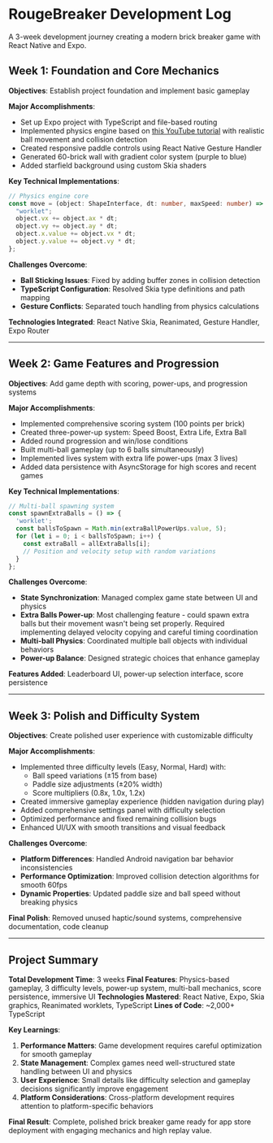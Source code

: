 # RougeBreaker Development Log

A 3-week development journey creating a modern brick breaker game with React Native and Expo.

## Week 1: Foundation and Core Mechanics

**Objectives**: Establish project foundation and implement basic gameplay

**Major Accomplishments**:
- Set up Expo project with TypeScript and file-based routing
- Implemented physics engine based on [this YouTube tutorial](https://www.youtube.com/watch?v=Af2-OT9mE14&t=1203s) with realistic ball movement and collision detection
- Created responsive paddle controls using React Native Gesture Handler
- Generated 60-brick wall with gradient color system (purple to blue)
- Added starfield background using custom Skia shaders

**Key Technical Implementations**:
```typescript
// Physics engine core
const move = (object: ShapeInterface, dt: number, maxSpeed: number) => {
  "worklet";
  object.vx += object.ax * dt;
  object.vy += object.ay * dt;
  object.x.value += object.vx * dt;
  object.y.value += object.vy * dt;
};
```

**Challenges Overcome**:
- **Ball Sticking Issues**: Fixed by adding buffer zones in collision detection
- **TypeScript Configuration**: Resolved Skia type definitions and path mapping
- **Gesture Conflicts**: Separated touch handling from physics calculations

**Technologies Integrated**: React Native Skia, Reanimated, Gesture Handler, Expo Router

---

## Week 2: Game Features and Progression

**Objectives**: Add game depth with scoring, power-ups, and progression systems

**Major Accomplishments**:
- Implemented comprehensive scoring system (100 points per brick)
- Created three-power-up system: Speed Boost, Extra Life, Extra Ball
- Added round progression and win/lose conditions
- Built multi-ball gameplay (up to 6 balls simultaneously)
- Implemented lives system with extra life power-ups (max 3 lives)
- Added data persistence with AsyncStorage for high scores and recent games

**Key Technical Implementations**:
```typescript
// Multi-ball spawning system
const spawnExtraBalls = () => {
  'worklet';
  const ballsToSpawn = Math.min(extraBallPowerUps.value, 5);
  for (let i = 0; i < ballsToSpawn; i++) {
    const extraBall = allExtraBalls[i];
    // Position and velocity setup with random variations
  }
};
```

**Challenges Overcome**:
- **State Synchronization**: Managed complex game state between UI and physics
- **Extra Balls Power-up**: Most challenging feature - could spawn extra balls but their movement wasn't being set properly. Required implementing delayed velocity copying and careful timing coordination
- **Multi-ball Physics**: Coordinated multiple ball objects with individual behaviors
- **Power-up Balance**: Designed strategic choices that enhance gameplay

**Features Added**: Leaderboard UI, power-up selection interface, score persistence

---

## Week 3: Polish and Difficulty System

**Objectives**: Create polished user experience with customizable difficulty

**Major Accomplishments**:
- Implemented three difficulty levels (Easy, Normal, Hard) with:
  - Ball speed variations (±15 from base)
  - Paddle size adjustments (±20% width)
  - Score multipliers (0.8x, 1.0x, 1.2x)
- Created immersive gameplay experience (hidden navigation during play)
- Added comprehensive settings panel with difficulty selection
- Optimized performance and fixed remaining collision bugs
- Enhanced UI/UX with smooth transitions and visual feedback

**Challenges Overcome**:
- **Platform Differences**: Handled Android navigation bar behavior inconsistencies
- **Performance Optimization**: Improved collision detection algorithms for smooth 60fps
- **Dynamic Properties**: Updated paddle size and ball speed without breaking physics

**Final Polish**: Removed unused haptic/sound systems, comprehensive documentation, code cleanup

---

## Project Summary

**Total Development Time**: 3 weeks
**Final Features**: Physics-based gameplay, 3 difficulty levels, power-up system, multi-ball mechanics, score persistence, immersive UI
**Technologies Mastered**: React Native, Expo, Skia graphics, Reanimated worklets, TypeScript
**Lines of Code**: ~2,000+ TypeScript

**Key Learnings**:
1. **Performance Matters**: Game development requires careful optimization for smooth gameplay
2. **State Management**: Complex games need well-structured state handling between UI and physics
3. **User Experience**: Small details like difficulty selection and gameplay decisions significantly improve engagement
4. **Platform Considerations**: Cross-platform development requires attention to platform-specific behaviors

**Final Result**: Complete, polished brick breaker game ready for app store deployment with engaging mechanics and high replay value.